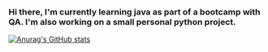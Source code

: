 ### Hi there, I'm currently learning java as part of a bootcamp with QA. I'm also working on a small personal python project.

[![Anurag's GitHub stats](https://github-readme-stats.vercel.app/api?username=Sinzdri)](https://github.com/anuraghazra/github-readme-stats)


<!--
**Sinzdri/Sinzdri** is a ✨ _special_ ✨ repository because its `README.md` (this file) appears on your GitHub profile.

Here are some ideas to get you started:

- 🔭 I’m currently working on ...
- 🌱 I’m currently learning ...
- 👯 I’m looking to collaborate on ...
- 🤔 I’m looking for help with ...
- 💬 Ask me about ...
- 📫 How to reach me: ...
- 😄 Pronouns: ...
- ⚡ Fun fact: ...
-->
